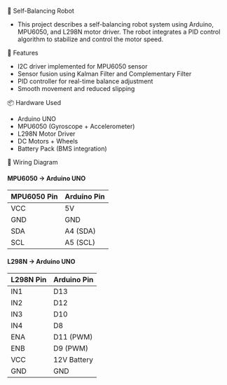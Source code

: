 🦾 Self-Balancing Robot
- This project describes a self-balancing robot system using Arduino, MPU6050, and L298N motor driver. The robot integrates a PID control algorithm to stabilize and control the motor speed.

🔧 Features
- I2C driver implemented for MPU6050 sensor
- Sensor fusion using Kalman Filter and Complementary Filter
- PID controller for real-time balance adjustment
- Smooth movement and reduced slipping

📦 Hardware Used
- Arduino UNO
- MPU6050 (Gyroscope + Accelerometer)
- L298N Motor Driver
- DC Motors + Wheels
- Battery Pack (BMS integration)

🔌 Wiring Diagram

#### MPU6050 → Arduino UNO
| MPU6050 Pin | Arduino Pin |
|-------------|-------------|
| VCC         | 5V          |
| GND         | GND         |
| SDA         | A4 (SDA)    |
| SCL         | A5 (SCL)    |

#### L298N → Arduino UNO
| L298N Pin | Arduino Pin |
|-----------|-------------|
| IN1       | D13         |
| IN2       | D12         |
| IN3       | D10         |
| IN4       | D8          |
| ENA       | D11 (PWM)   |
| ENB       | D9  (PWM)   |
| VCC       | 12V Battery |
| GND       | GND         |
